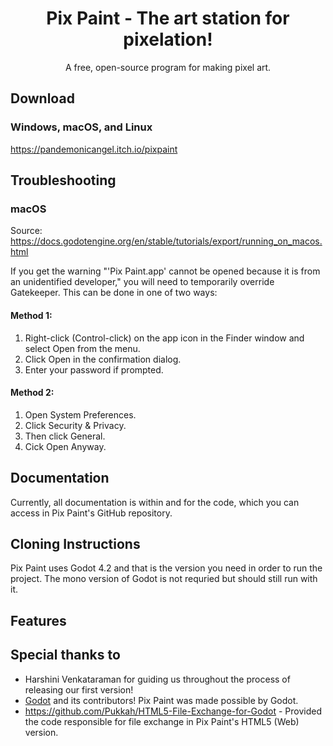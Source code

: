 <p align="center">
  <h1 align = "center">Pix Paint - The art station for pixelation!</h1>
</p>

<p align="center">
A free, open-source program for making pixel art.
</p>

## Download
### Windows, macOS, and Linux
https://pandemonicangel.itch.io/pixpaint

## Troubleshooting
### macOS
Source: https://docs.godotengine.org/en/stable/tutorials/export/running_on_macos.html

If you get the warning "'Pix Paint.app' cannot be opened because it is from an unidentified developer," you will need to temporarily override Gatekeeper.
This can be done in one of two ways: 

#### Method 1: 
1. Right-click (Control-click) on the app icon in the Finder window and select Open from the menu.
2. Click Open in the confirmation dialog.
3. Enter your password if prompted.

#### Method 2:
1. Open System Preferences.
2. Click Security & Privacy.
3. Then click General.
4. Cick Open Anyway.

## Documentation
Currently, all documentation is within and for the code, which you can access in Pix Paint's GitHub repository.

## Cloning Instructions
Pix Paint uses Godot 4.2 and that is the version you need in order to run the project. The mono version of Godot is not requried but should still run with it.

## Features

## Special thanks to
- Harshini Venkataraman for guiding us throughout the process of releasing our first version!
- [Godot](https://github.com/godotengine/godot) and its contributors! Pix Paint was made possible by Godot.
- https://github.com/Pukkah/HTML5-File-Exchange-for-Godot - Provided the code responsible for file exchange in Pix Paint's HTML5 (Web) version.
